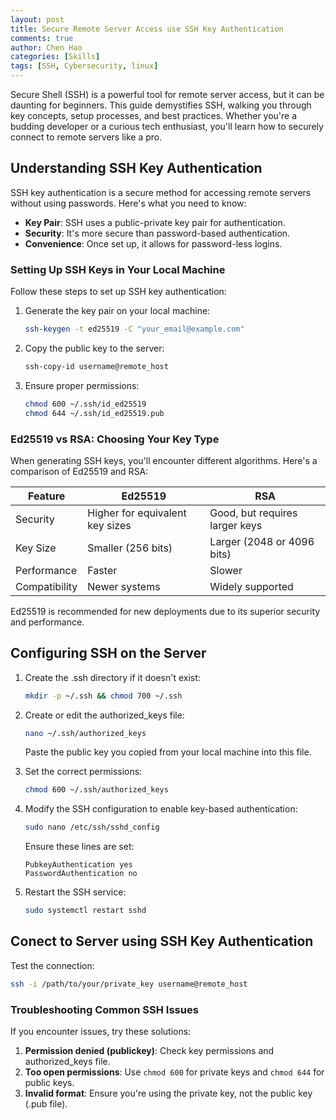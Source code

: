 ```yaml
---
layout: post
title: Secure Remote Server Access use SSH Key Authentication
comments: true
author: Chen Hao
categories: [Skills]
tags: [SSH, Cybersecurity, linux]
---
```


Secure Shell (SSH) is a powerful tool for remote server access, but it can be daunting for beginners. This guide demystifies SSH, walking you through key concepts, setup processes, and best practices. Whether you're a budding developer or a curious tech enthusiast, you'll learn how to securely connect to remote servers like a pro.

## Understanding SSH Key Authentication

SSH key authentication is a secure method for accessing remote servers without using passwords. Here's what you need to know:

- **Key Pair**: SSH uses a public-private key pair for authentication.
- **Security**: It's more secure than password-based authentication.
- **Convenience**: Once set up, it allows for password-less logins.

### Setting Up SSH Keys in Your Local Machine

Follow these steps to set up SSH key authentication:

1. Generate the key pair on your local machine:
   ```bash
   ssh-keygen -t ed25519 -C "your_email@example.com"
   ```
2. Copy the public key to the server:
   ```bash
   ssh-copy-id username@remote_host
   ```
3. Ensure proper permissions:
   ```bash
   chmod 600 ~/.ssh/id_ed25519
   chmod 644 ~/.ssh/id_ed25519.pub
   ```

### Ed25519 vs RSA: Choosing Your Key Type

When generating SSH keys, you'll encounter different algorithms. Here's a comparison of Ed25519 and RSA:

| Feature | Ed25519 | RSA |
|---------|---------|-----|
| Security | Higher for equivalent key sizes | Good, but requires larger keys |
| Key Size | Smaller (256 bits) | Larger (2048 or 4096 bits) |
| Performance | Faster | Slower |
| Compatibility | Newer systems | Widely supported |

Ed25519 is recommended for new deployments due to its superior security and performance.

## Configuring SSH on the Server

1. Create the .ssh directory if it doesn't exist:
   ```bash
   mkdir -p ~/.ssh && chmod 700 ~/.ssh
   ```

2. Create or edit the authorized_keys file:
   ```bash
   nano ~/.ssh/authorized_keys
   ```
   Paste the public key you copied from your local machine into this file.

3. Set the correct permissions:
   ```bash
   chmod 600 ~/.ssh/authorized_keys
   ```

4. Modify the SSH configuration to enable key-based authentication:
   ```bash
   sudo nano /etc/ssh/sshd_config
   ```
   Ensure these lines are set:
   ```
   PubkeyAuthentication yes
   PasswordAuthentication no
   ```

5. Restart the SSH service:
   ```bash
   sudo systemctl restart sshd
   ```


## Conect to Server using SSH Key Authentication

Test the connection:

```bash
ssh -i /path/to/your/private_key username@remote_host
```


### Troubleshooting Common SSH Issues

If you encounter issues, try these solutions:

1. **Permission denied (publickey)**: Check key permissions and authorized_keys file.
2. **Too open permissions**: Use `chmod 600` for private keys and `chmod 644` for public keys.
3. **Invalid format**: Ensure you're using the private key, not the public key (.pub file).


